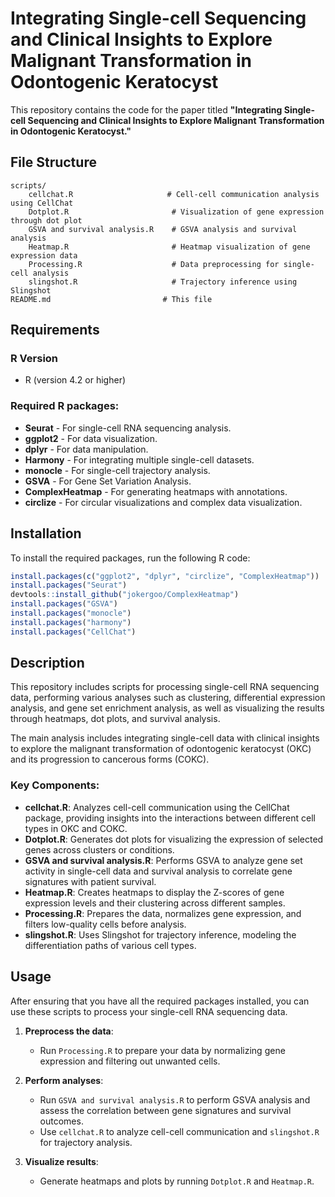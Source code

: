 # Integrating Single-cell Sequencing and Clinical Insights to Explore Malignant Transformation in Odontogenic Keratocyst

This repository contains the code for the paper titled **"Integrating Single-cell Sequencing and Clinical Insights to Explore Malignant Transformation in Odontogenic Keratocyst."**

## File Structure

```
scripts/
    cellchat.R                     # Cell-cell communication analysis using CellChat
    Dotplot.R                       # Visualization of gene expression through dot plot
    GSVA and survival analysis.R    # GSVA analysis and survival analysis
    Heatmap.R                       # Heatmap visualization of gene expression data
    Processing.R                    # Data preprocessing for single-cell analysis
    slingshot.R                     # Trajectory inference using Slingshot
README.md                         # This file
```

## Requirements

### R Version
- R (version 4.2 or higher)

### Required R packages:
- **Seurat** - For single-cell RNA sequencing analysis.
- **ggplot2** - For data visualization.
- **dplyr** - For data manipulation.
- **Harmony** - For integrating multiple single-cell datasets.
- **monocle** - For single-cell trajectory analysis.
- **GSVA** - For Gene Set Variation Analysis.
- **ComplexHeatmap** - For generating heatmaps with annotations.
- **circlize** - For circular visualizations and complex data visualization.

## Installation

To install the required packages, run the following R code:

```R
install.packages(c("ggplot2", "dplyr", "circlize", "ComplexHeatmap"))
install.packages("Seurat")
devtools::install_github("jokergoo/ComplexHeatmap")
install.packages("GSVA")
install.packages("monocle")
install.packages("harmony")
install.packages("CellChat")
```

## Description

This repository includes scripts for processing single-cell RNA sequencing data, performing various analyses such as clustering, differential expression analysis, and gene set enrichment analysis, as well as visualizing the results through heatmaps, dot plots, and survival analysis.

The main analysis includes integrating single-cell data with clinical insights to explore the malignant transformation of odontogenic keratocyst (OKC) and its progression to cancerous forms (COKC).

### Key Components:
- **cellchat.R**: Analyzes cell-cell communication using the CellChat package, providing insights into the interactions between different cell types in OKC and COKC.
- **Dotplot.R**: Generates dot plots for visualizing the expression of selected genes across clusters or conditions.
- **GSVA and survival analysis.R**: Performs GSVA to analyze gene set activity in single-cell data and survival analysis to correlate gene signatures with patient survival.
- **Heatmap.R**: Creates heatmaps to display the Z-scores of gene expression levels and their clustering across different samples.
- **Processing.R**: Prepares the data, normalizes gene expression, and filters low-quality cells before analysis.
- **slingshot.R**: Uses Slingshot for trajectory inference, modeling the differentiation paths of various cell types.

## Usage

After ensuring that you have all the required packages installed, you can use these scripts to process your single-cell RNA sequencing data.

1. **Preprocess the data**:
    - Run `Processing.R` to prepare your data by normalizing gene expression and filtering out unwanted cells.
    
2. **Perform analyses**:
    - Run `GSVA and survival analysis.R` to perform GSVA analysis and assess the correlation between gene signatures and survival outcomes.
    - Use `cellchat.R` to analyze cell-cell communication and `slingshot.R` for trajectory analysis.

3. **Visualize results**:
    - Generate heatmaps and plots by running `Dotplot.R` and `Heatmap.R`.
